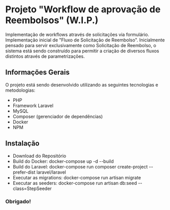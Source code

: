 # Projeto "Workflow de aprovação de Reembolsos" (W.I.P.)
Implementação de workflows através de solicitações via formulário. Implementação inicial de "Fluxo de Solicitação de Reembolso".
Inicialmente pensado para servir exclusivamente como Solicitação de Reembolso, o sistema está sendo construído para permitir a criação de diversos fluxos distintos através de parametrizações.
## Informações Gerais
O projeto está sendo desenvolvido utilizando as seguintes tecnologias e metodologias:

 - PHP
 - Framework Laravel
 - MySQL
 - Composer (gerenciador de dependências)
 - Docker
 - NPM

## Instalação

- Download do Repositório
- Build do Docker: docker-compose up -d --build
- Build do Laravel: docker-compose run composer create-project --prefer-dist laravel/laravel
- Executar as migrations: docker-compose run artisan migrate
- Executar as seeders: docker-compose run artisan db:seed --class=StepSeeder
### Obrigado!
